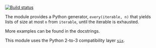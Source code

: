 [![Build status](https://gitlab.com/congma/takeevery/badges/master/build.svg)](https://gitlab.com/congma/takeevery/commits/master)

The module provides a Python generator, `every(iterable, n)` that yields lists
of size at most `n` from `iterable`, until the iterable is exhausted.

More examples can be found in the docstrings.

This module uses the Python 2-to-3 compatibility layer
[`six`](https://pythonhosted.org/six/).
